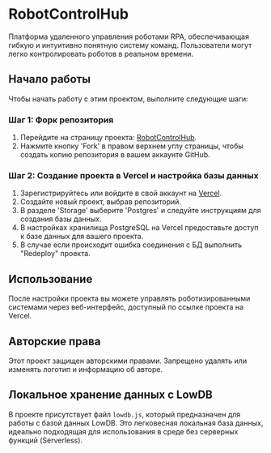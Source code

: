 # RobotControlHub

Платформа удаленного управления роботами RPA, обеспечивающая гибкую и интуитивно понятную систему команд. Пользователи могут легко контролировать роботов в реальном времени.

## Начало работы

Чтобы начать работу с этим проектом, выполните следующие шаги:

### Шаг 1: Форк репозитория

1. Перейдите на страницу проекта: [RobotControlHub](https://github.com/michrojs/RobotControlHub).
2. Нажмите кнопку 'Fork' в правом верхнем углу страницы, чтобы создать копию репозитория в вашем аккаунте GitHub.

### Шаг 2: Создание проекта в Vercel и настройка базы данных

1. Зарегистрируйтесь или войдите в свой аккаунт на [Vercel](https://vercel.com/).
2. Создайте новый проект, выбрав репозиторий.
3. В разделе 'Storage' выберите 'Postgres' и следуйте инструкциям для создания базы данных.
4. В настройках хранилища PostgreSQL на Vercel предоставьте доступ к базе данных для вашего проекта.
5. В случае если происходит ошибка соединения с БД выполнить "Redeploy" проекта.

## Использование

После настройки проекта вы можете управлять роботизированными системами через веб-интерфейс, доступный по ссылке проекта на Vercel.

## Авторские права

Этот проект защищен авторскими правами. Запрещено удалять или изменять логотип и информацию об авторе.

## Локальное хранение данных с LowDB

В проекте присутствует файл `lowdb.js`, который предназначен для работы с базой данных LowDB. Это легковесная локальная база данных, идеально подходящая для использования в среде без серверных функций (Serverless).
